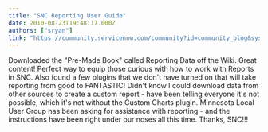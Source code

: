 ```yaml
---
title: "SNC Reporting User Guide"
date: 2010-08-23T19:48:17.000Z
authors: ["sryan"]
link: "https://community.servicenow.com/community?id=community_blog&sys_id=b6ad26a9dbd0dbc01dcaf3231f9619ae"
---
```

<p>Downloaded the "Pre-Made Book" called Reporting Data off the Wiki. Great content! Perfect way to equip those curious with how to work with Reports in SNC. Also found a few plugins that we don't have turned on that will take reporting from good to FANTASTIC! Didn't know I could download data from other sources to create a custom report - have been telling everyone it's not possible, which it's not without the Custom Charts plugin. Minnesota Local User Group has been asking for assistance with reporting - and the instructions have been right under our noses all this time. Thanks, SNC!!!</p>